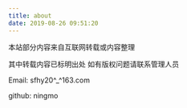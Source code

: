 ```yaml
---
title: about
date: 2019-08-26 09:51:20
---
```



本站部分内容来自互联网转载或内容整理

其中转载内容已标明出处 如有版权问题请联系管理人员

Email: sfhy20^_^163.com

github: ningmo